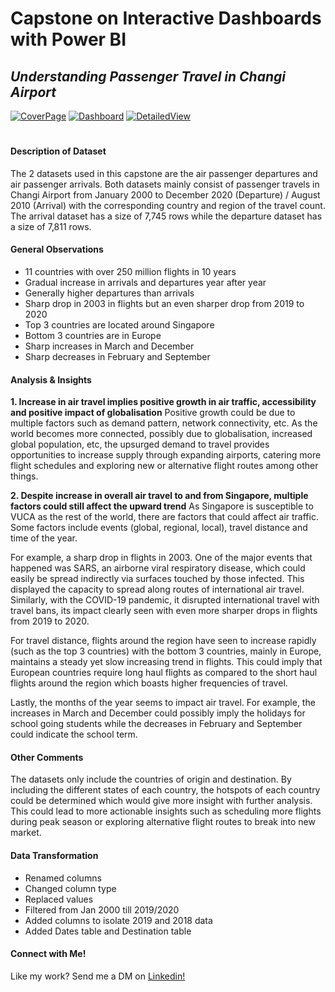 # Capstone on Interactive Dashboards with Power BI 

## _Understanding Passenger Travel in Changi Airport_

[![CoverPage](https://i.gyazo.com/cafeceb617f8d12e4bdf06e95fa11748.jpg)](https://gyazo.com/cafeceb617f8d12e4bdf06e95fa11748)
[![Dashboard](https://i.gyazo.com/de6c8f8c2e063fc4a59e0f9eb8d8b020.jpg)](https://gyazo.com/de6c8f8c2e063fc4a59e0f9eb8d8b020)
[![DetailedView](https://i.gyazo.com/bdd1cdb2f2d1787b40375a5cd4e504c3.jpg)](https://gyazo.com/bdd1cdb2f2d1787b40375a5cd4e504c3)

#

#### Description of Dataset

The 2 datasets used in this capstone are the air passenger departures and air passenger arrivals. Both datasets mainly consist of passenger travels in Changi Airport from January 2000 to December 2020 (Departure) / August 2010 (Arrival) with the corresponding country and region of the travel count. The arrival dataset has a size of 7,745 rows while the departure dataset has a size of 7,811 rows.

#### General Observations
* 11 countries with over 250 million flights in 10 years
* Gradual increase in arrivals and departures year after year
* Generally higher departures than arrivals
* Sharp drop in 2003 in flights but an even sharper drop from 2019 to 2020
* Top 3 countries are located around Singapore
* Bottom 3 countries are in Europe
* Sharp increases in March and December
* Sharp decreases in February and September

#### Analysis & Insights
**1. Increase in air travel implies positive growth in air traffic, accessibility and positive impact of globalisation**
Positive growth could be due to multiple factors such as demand pattern, network connectivity, etc. As the world becomes more connected, possibly due to globalisation, increased global population, etc, the upsurged demand to travel provides opportunities to increase supply through expanding airports, catering more flight schedules and exploring new or alternative flight routes among other things.

**2. Despite increase in overall air travel to and from Singapore, multiple factors could still affect the upward trend**
As Singapore is susceptible to VUCA as the rest of the world, there are factors that could affect air traffic. Some factors include events (global, regional, local), travel distance and time of the year.

For example, a sharp drop in flights in 2003. One of the major events that happened was SARS, an airborne viral respiratory disease, which could easily be spread indirectly via surfaces touched by those infected. This displayed the capacity to spread along routes of international air travel. Similarly, with the COVID-19 pandemic, it disrupted international travel with travel bans, its impact clearly seen with even more sharper drops in flights from 2019 to 2020.

For travel distance, flights around the region have seen to increase rapidly (such as the top 3 countries) with the bottom 3 countries, mainly in Europe, maintains a steady yet slow increasing trend in flights. This could imply that European countries require long haul flights as compared to the short haul flights around the region which boasts higher frequencies of travel.

Lastly, the months of the year seems to impact air travel. For example, the increases in March and December could possibly imply the holidays for school going students while the decreases in February and September could indicate the school term. 

#### Other Comments
The datasets only include the countries of origin and destination. By including the different states of each country, the hotspots of each country could be determined which would give more insight with further analysis. This could lead to more actionable insights such as scheduling more flights during peak season or exploring alternative flight routes to break into new market.

#### Data Transformation
-	Renamed columns
-	Changed column type
-	Replaced values
-	Filtered from Jan 2000 till 2019/2020
-	Added columns to isolate 2019 and 2018 data
-	Added Dates table and Destination table

#### Connect with Me!
Like my work? Send me a DM on [Linkedin!](https://sg.linkedin.com/in/noor-mustikha-nk)